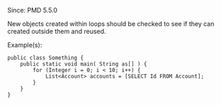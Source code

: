 Since: PMD 5.5.0

New objects created within loops should be checked to see if they can created outside them and reused.

Example(s):
```
public class Something {
    public static void main( String as[] ) {
        for (Integer i = 0; i < 10; i++) {
            List<Account> accounts = [SELECT Id FROM Account];
        }
    }
}
```
